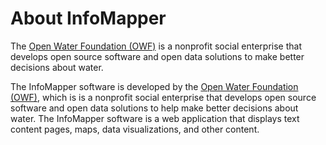 # About InfoMapper #
The [Open Water Foundation (OWF)](https://openwaterfoundation.org) is a nonprofit social enterprise that develops open source software and open data solutions to make better decisions about water.

The InfoMapper software is developed by the [Open Water Foundation (OWF)](https://openwaterfoundation.org),
which is is a nonprofit social enterprise that develops open source software and open data solutions
to help make better decisions about water.
The InfoMapper software is a web application that displays text content pages, maps, data visualizations, and other content.
